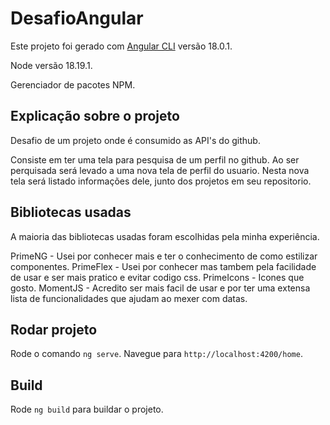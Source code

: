 # DesafioAngular

Este projeto foi gerado com [Angular CLI](https://github.com/angular/angular-cli) versão 18.0.1.

Node versão 18.19.1.

Gerenciador de pacotes NPM.

## Explicação sobre o projeto

Desafio de um projeto onde é consumido as API's do github.

Consiste em ter uma tela para pesquisa de um perfil no github. Ao ser perquisada será levado a uma nova tela de perfil do usuario.
Nesta nova tela será listado informações dele, junto dos projetos em seu repositorio.

## Bibliotecas usadas

A maioria das bibliotecas usadas foram escolhidas pela minha experiência.

PrimeNG - Usei por conhecer mais e ter o conhecimento de como estilizar componentes.
PrimeFlex - Usei por conhecer mas tambem pela facilidade de usar e ser mais pratico e evitar codigo css.
PrimeIcons - Icones que gosto.
MomentJS - Acredito ser mais facil de usar e por ter uma extensa lista de funcionalidades que ajudam ao mexer com datas.

## Rodar projeto

Rode o comando `ng serve`.
Navegue para `http://localhost:4200/home`.

## Build

Rode `ng build` para buildar o projeto.

